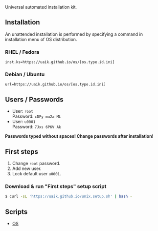 Universal automated installation kit.

## Installation

An unattended installation is performed by specifying a command in installation menu of OS distribution.

### RHEL / Fedora

```
inst.ks=https://uaik.github.io/os/[os.type.id.ini]
```

### Debian / Ubuntu

```
url=https://uaik.github.io/os/[os.type.id.ini]
```

## Users / Passwords

- User: `root`  
  Password: `cDFy mu2a ML`
- User: `u0001`  
  Password: `7Jxs 6PKV Ak`

**Passwords typed without spaces! Change passwords after installation!**

## First steps

1. Change `root` password.
2. Add new user.
3. Lock default user `u0001`.

### Download & run "First steps" setup script

```sh
$ curl -sL 'https://uaik.github.io/unix.setup.sh' | bash -
```

## Scripts

- [OS](https://github.com/uaik/uaik.github.io/tree/main/docs/os)
